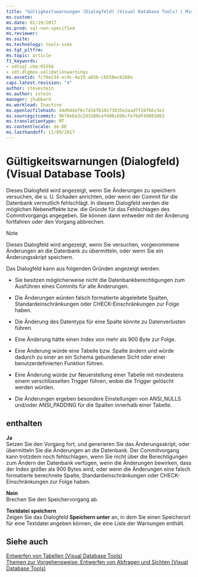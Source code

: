 ```yaml
---
title: "Gültigkeitswarnungen (Dialogfeld) (Visual Database Tools) | Microsoft-Dokumentation"
ms.custom: 
ms.date: 01/19/2017
ms.prod: sql-non-specified
ms.reviewer: 
ms.suite: 
ms.technology: tools-ssms
ms.tgt_pltfrm: 
ms.topic: article
f1_keywords:
- vdtsql.chm:65556
- vdt.dlgbox.validationwarnings
ms.assetid: fc76e234-ec9c-4a19-a65b-cb558ec8268e
caps.latest.revision: "4"
author: stevestein
ms.author: sstein
manager: jhubbard
ms.workload: Inactive
ms.openlocfilehash: 44d94def6c7d16fb10173035e2aad7f26fb6c3e2
ms.sourcegitcommit: 9678eba3c2d3100cef408c69bcfe76df49803d63
ms.translationtype: MT
ms.contentlocale: de-DE
ms.lasthandoff: 11/09/2017
---
```

# <a name="validation-warnings-dialog-box-visual-database-tools"></a>Gültigkeitswarnungen (Dialogfeld) (Visual Database Tools)
Dieses Dialogfeld wird angezeigt, wenn Sie Änderungen zu speichern versuchen, die u. U. Schaden anrichten, oder wenn der Commit für die Datenbank vermutlich fehlschlägt. In diesem Dialogfeld werden die möglichen Nebeneffekte bzw. die Gründe für das Fehlschlagen des Commitvorgangs angegeben. Sie können dann entweder mit der Änderung fortfahren oder den Vorgang abbrechen.  
  
> [!NOTE]  
> Dieses Dialogfeld wird angezeigt, wenn Sie versuchen, vorgenommene Änderungen an die Datenbank zu übermitteln, oder wenn Sie ein Änderungsskript speichern.  
  
Das Dialogfeld kann aus folgenden Gründen angezeigt werden:  
  
-   Sie besitzen möglicherweise nicht die Datenbankberechtigungen zum Ausführen eines Commits für alle Änderungen.  
  
-   Die Änderungen würden falsch formatierte abgeleitete Spalten, Standardeinschränkungen oder CHECK-Einschränkungen zur Folge haben.  
  
-   Die Änderung des Datentyps für eine Spalte könnte zu Datenverlusten führen.  
  
-   Eine Änderung hätte einen Index von mehr als 900 Byte zur Folge.  
  
-   Eine Änderung würde eine Tabelle bzw. Spalte ändern und würde dadurch zu einer an ein Schema gebundenen Sicht oder einer benutzerdefinierten Funktion führen.  
  
-   Eine Änderung würde zur Neuerstellung einer Tabelle mit mindestens einem verschlüsselten Trigger führen, wobei die Trigger gelöscht werden würden.  
  
-   Die Änderungen ergeben besondere Einstellungen von ANSI_NULLS und/oder ANSI_PADDING für die Spalten innerhalb einer Tabelle.  
  
## <a name="options"></a>enthalten  
**Ja**  
Setzen Sie den Vorgang fort, und generieren Sie das Änderungsskript, oder übermitteln Sie die Änderungen an die Datenbank. Der Commitvorgang kann trotzdem noch fehlschlagen, wenn Sie nicht über die Berechtigungen zum Ändern der Datenbank verfügen, wenn die Änderungen bewirken, dass der Index größer als 900 Bytes wird, oder wenn die Änderungen eine falsch formatierte berechnete Spalte, Standardeinschränkungen oder CHECK-Einschränkungen zur Folge haben.  
  
**Nein**  
Brechen Sie den Speichervorgang ab.  
  
**Textdatei speichern**  
Zeigen Sie das Dialogfeld **Speichern unter** an, in dem Sie einen Speicherort für eine Textdatei angeben können, die eine Liste der Warnungen enthält.  
  
## <a name="see-also"></a>Siehe auch  
[Entwerfen von Tabellen &#40;Visual Database Tools&#41;](../../ssms/visual-db-tools/design-tables-visual-database-tools.md)  
[Themen zur Vorgehensweise: Entwerfen von Abfragen und Sichten &#40;Visual Database Tools&#41;](../../ssms/visual-db-tools/design-queries-and-views-how-to-topics-visual-database-tools.md)  
  
